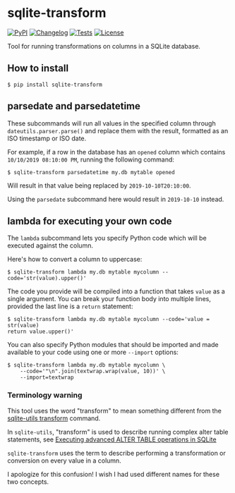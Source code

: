 # sqlite-transform

[![PyPI](https://img.shields.io/pypi/v/sqlite-transform.svg)](https://pypi.org/project/sqlite-transform/)
[![Changelog](https://img.shields.io/github/v/release/simonw/sqlite-transform?include_prereleases&label=changelog)](https://github.com/simonw/sqlite-transform/releases)
[![Tests](https://github.com/simonw/sqlite-transform/workflows/Test/badge.svg)](https://github.com/simonw/sqlite-transform/actions?query=workflow%3ATest)
[![License](https://img.shields.io/badge/license-Apache%202.0-blue.svg)](https://github.com/dogsheep/sqlite-transform/blob/main/LICENSE)

Tool for running transformations on columns in a SQLite database.

## How to install

    $ pip install sqlite-transform

## parsedate and parsedatetime

These subcommands will run all values in the specified column through `dateutils.parser.parse()` and replace them with the result, formatted as an ISO timestamp or ISO date.

For example, if a row in the database has an `opened` column which contains `10/10/2019 08:10:00 PM`, running the following command:

    $ sqlite-transform parsedatetime my.db mytable opened

Will result in that value being replaced by `2019-10-10T20:10:00`.

Using the `parsedate` subcommand here would result in `2019-10-10` instead.

## lambda for executing your own code

The `lambda` subcommand lets you specify Python code which will be executed against the column.

Here's how to convert a column to uppercase:

    $ sqlite-transform lambda my.db mytable mycolumn --code='str(value).upper()'

The code you provide will be compiled into a function that takes `value` as a single argument. You can break your function body into multiple lines, provided the last line is a `return` statement:

    $ sqlite-transform lambda my.db mytable mycolumn --code='value = str(value)
    return value.upper()'

You can also specify Python modules that should be imported and made available to your code using one or more `--import` options:

    $ sqlite-transform lambda my.db mytable mycolumn \
        --code='"\n".join(textwrap.wrap(value, 10))' \
        --import=textwrap

### Terminology warning

This tool uses the word "transform" to mean something different from the [sqlite-utils transform](https://sqlite-utils.datasette.io/en/stable/cli.html#transforming-tables) command.

In `sqlite-utils`, "transform" is used to describe running complex alter table statements, see [Executing advanced ALTER TABLE operations in SQLite](https://simonwillison.net/2020/Sep/23/sqlite-advanced-alter-table/)

`sqlite-transform` uses the term to describe performing a transformation or conversion on every value in a column.

I apologize for this confusion! I wish I had used different names for these two concepts.
